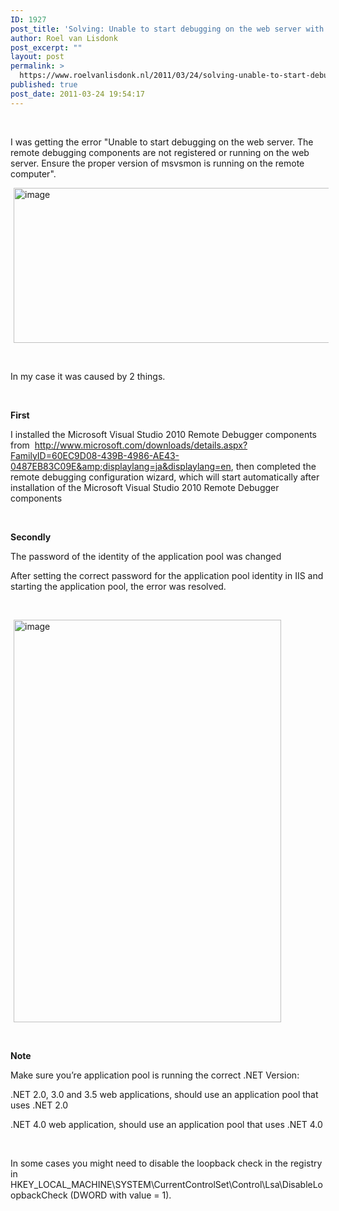 ```yaml
---
ID: 1927
post_title: 'Solving: Unable to start debugging on the web server with Microsoft Visual Studio 2010'
author: Roel van Lisdonk
post_excerpt: ""
layout: post
permalink: >
  https://www.roelvanlisdonk.nl/2011/03/24/solving-unable-to-start-debugging-on-the-web-server-with-microsoft-visual-studio-2010/
published: true
post_date: 2011-03-24 19:54:17
---
```

<p>&#160;</p>  <p>I was getting the error &quot;Unable to start debugging on the web server. The remote debugging components are not registered or running on the web server. Ensure the proper version of msvsmon is running on the remote computer&quot;.</p>  <p><a href="http://www.roelvanlisdonk.nl/wp-content/uploads/2011/03/image2.png"><img style="background-image: none; border-right-width: 0px; margin: 0px 5px; padding-left: 0px; padding-right: 0px; display: inline; border-top-width: 0px; border-bottom-width: 0px; border-left-width: 0px; padding-top: 0px" title="image" border="0" alt="image" src="http://www.roelvanlisdonk.nl/wp-content/uploads/2011/03/image_thumb2.png" width="573" height="248" /></a></p>  <p align="left">&#160;</p>  <p align="left">In my case it was caused by 2 things.</p>  <p align="left">&#160;</p>  <p align="left"><strong>First</strong></p>  <p align="left">I installed the Microsoft Visual Studio 2010 Remote Debugger components from&#160; <a title="http://www.microsoft.com/downloads/details.aspx?FamilyID=60EC9D08-439B-4986-AE43-0487EB83C09E&amp;amp;displaylang=ja&amp;displaylang=en" href="http://www.microsoft.com/downloads/details.aspx?FamilyID=60EC9D08-439B-4986-AE43-0487EB83C09E&amp;amp;displaylang=ja&amp;displaylang=en">http://www.microsoft.com/downloads/details.aspx?FamilyID=60EC9D08-439B-4986-AE43-0487EB83C09E&amp;amp;displaylang=ja&amp;displaylang=en</a>, then completed the remote debugging configuration wizard, which will start automatically after installation of the Microsoft Visual Studio 2010 Remote Debugger components</p>  <p align="left">&#160;</p>  <p align="left"><strong>Secondly</strong></p>  <p align="left">The password of the identity of the application pool was changed</p>  <p align="left">After setting the correct password for the application pool identity in IIS and starting the application pool, the error was resolved. </p>  <p>&#160;</p>  <p><a href="http://www.roelvanlisdonk.nl/wp-content/uploads/2011/03/image3.png"><img style="background-image: none; border-right-width: 0px; margin: 0px 5px; padding-left: 0px; padding-right: 0px; display: inline; border-top-width: 0px; border-bottom-width: 0px; border-left-width: 0px; padding-top: 0px" title="image" border="0" alt="image" src="http://www.roelvanlisdonk.nl/wp-content/uploads/2011/03/image_thumb3.png" width="428" height="644" /></a></p>  <p>&#160;</p>  <p><strong>Note</strong></p>  <p>Make sure you’re application pool is running the correct .NET Version:</p>  <p>.NET 2.0, 3.0 and 3.5 web applications, should use an application pool that uses .NET 2.0</p>  <p>.NET 4.0 web application, should use an application pool that uses .NET 4.0</p>  <p>&#160;</p>  <p align="left">In some cases you might need to disable the loopback check in the registry in HKEY_LOCAL_MACHINE\SYSTEM\CurrentControlSet\Control\Lsa\DisableLoopbackCheck (DWORD with value = 1).</p>